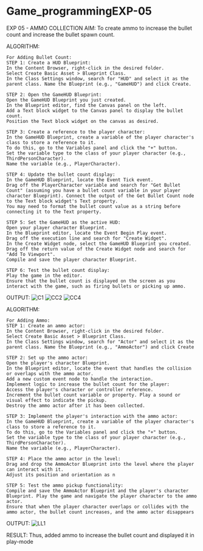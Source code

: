 # Game_programmingEXP-05
EXP 05 - AMMO COLLECTION
AIM:
To create ammo to increase the bullet count and increase the bullet spawn count.

ALGORITHM:
~~~
For Adding Bullet Count:
STEP 1: Create a HUD Blueprint:
In the Content Browser, right-click in the desired folder.
Select Create Basic Asset > Blueprint Class.
In the Class Settings window, search for "HUD" and select it as the parent class. Name the Blueprint (e.g., "GameHUD") and click Create.

STEP 2: Open the GameHUD Blueprint:
Open the GameHUD Blueprint you just created.
In the Blueprint editor, find the Canvas panel on the left.
Add a Text block widget to the Canvas panel to display the bullet count.
Position the Text block widget on the canvas as desired.

STEP 3: Create a reference to the player character:
In the GameHUD Blueprint, create a variable of the player character's class to store a reference to it.
To do this, go to the Variables panel and click the "+" button.
Set the variable type to the class of your player character (e.g., ThirdPersonCharacter).
Name the variable (e.g., PlayerCharacter).

STEP 4: Update the bullet count display:
In the GameHUD Blueprint, locate the Event Tick event.
Drag off the PlayerCharacter variable and search for "Get Bullet Count" (assuming you have a bullet count variable in your player character Blueprint). Connect the output of the Get Bullet Count node to the Text block widget's Text property.
You may need to format the bullet count value as a string before connecting it to the Text property.

STEP 5: Set the GameHUD as the active HUD:
Open your player character Blueprint.
In the Blueprint editor, locate the Event Begin Play event.
Drag off the execution line and search for "Create Widget".
In the Create Widget node, select the GameHUD Blueprint you created.
Drag off the return value of the Create Widget node and search for "Add To Viewport".
Compile and save the player character Blueprint.

STEP 6: Test the bullet count display:
Play the game in the editor.
Ensure that the bullet count is displayed on the screen as you interact with the game, such as firing bullets or picking up ammo.
~~~
OUTPUT:
![C1](https://github.com/Sharmilasha/Game_programmingEXP-05/assets/94506182/ba6e6c94-6bf0-45d7-a1a5-ad5bc34a72ee)
![CC2](https://github.com/Sharmilasha/Game_programmingEXP-05/assets/94506182/4c1a8eb9-50af-46e9-9f4f-3bce6c4b0058)
![CC4](https://github.com/Sharmilasha/Game_programmingEXP-05/assets/94506182/cf04a621-1ed9-4d17-98c9-e29451e00cf3)


ALGORITHM:
~~~
For Adding Ammo:
STEP 1: Create an ammo actor:
In the Content Browser, right-click in the desired folder.
Select Create Basic Asset > Blueprint Class.
In the Class Settings window, search for "Actor" and select it as the parent class. Name the Blueprint (e.g., "AmmoActor") and click Create

STEP 2: Set up the ammo actor:
Open the player's character Blueprint.
In the Blueprint editor, locate the event that handles the collision or overlaps with the ammo actor.
Add a new custom event node to handle the interaction.
Implement logic to increase the bullet count for the player:
Access the player's character or controller reference.
Increment the bullet count variable or property. Play a sound or visual effect to indicate the pickup.
Destroy the ammo actor after it has been collected.

STEP 3: Implement the player's interaction with the ammo actor:
In the GameHUD Blueprint, create a variable of the player character's class to store a reference to it.
To do this, go to the Variables panel and click the "+" button.
Set the variable type to the class of your player character (e.g., ThirdPersonCharacter).
Name the variable (e.g., PlayerCharacter).

STEP 4: Place the ammo actor in the level:
Drag and drop the AmmoActor Blueprint into the level where the player can interact with it.
Adjust its position and orientation as n

STEP 5: Test the ammo pickup functionality:
Compile and save the AmmoActor Blueprint and the player's character Blueprint. Play the game and navigate the player character to the ammo actor.
Ensure that when the player character overlaps or collides with the ammo actor, the bullet count increases, and the ammo actor disappears
~~~
OUTPUT:
![LL1](https://github.com/Sharmilasha/Game_programmingEXP-05/assets/94506182/3ec34cb3-9ffd-4f24-90ac-a0d251860f73)

RESULT:
Thus, added ammo to increase the bullet count and displayed it in play-mode
